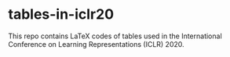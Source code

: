 # tables-in-iclr20
This repo contains LaTeX codes of tables used in the International Conference on Learning Representations (ICLR) 2020. 
